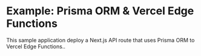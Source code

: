 # Example: Prisma ORM & Vercel Edge Functions

This sample application deploy a Next.js API route that uses Prisma ORM to Vercel Edge Functions..
